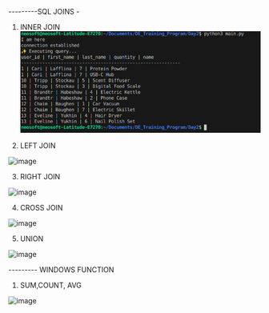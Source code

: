 ---------SQL JOINS -

1. INNER JOIN
![alt text](image.png)

2. LEFT JOIN

![image](https://github.com/user-attachments/assets/072e633b-7f05-4987-98e5-9765179248d0)

3. RIGHT JOIN
   
![image](https://github.com/user-attachments/assets/31c594a1-6e07-4132-a74f-a6b1b9ad2c6e)

4. CROSS JOIN

![image](https://github.com/user-attachments/assets/a3c0e0a9-5c79-4152-99d8-ce0792a158ec)

5. UNION
   
![image](https://github.com/user-attachments/assets/8f06f65a-efc5-4c18-a56e-c776e776fcae)

--------- WINDOWS FUNCTION 

1. SUM,COUNT, AVG
   
![image](https://github.com/user-attachments/assets/c052a0c3-fb68-4d89-8b87-093da2898718)










